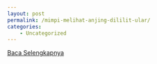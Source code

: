 ```yaml
---
layout: post
permalink: /mimpi-melihat-anjing-dililit-ular/
categories:
    - Uncategorized
---
```


[Baca Selengkapnya](/01)